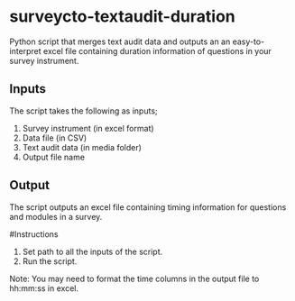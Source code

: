 # surveycto-textaudit-duration
Python script that merges text audit data and outputs an an easy-to-interpret excel file containing duration information of questions in your survey instrument. 

## Inputs

The script takes the following as inputs;
1. Survey instrument (in excel format)
2. Data file (in CSV)
3. Text audit data (in media folder)
4. Output file name

## Output
The script outputs an excel file containing timing information for questions and modules in a survey.

#Instructions
1. Set path to all the inputs of the script.
2. Run the script.

Note: You may need to format the time columns in the output file to hh:mm:ss in excel.
